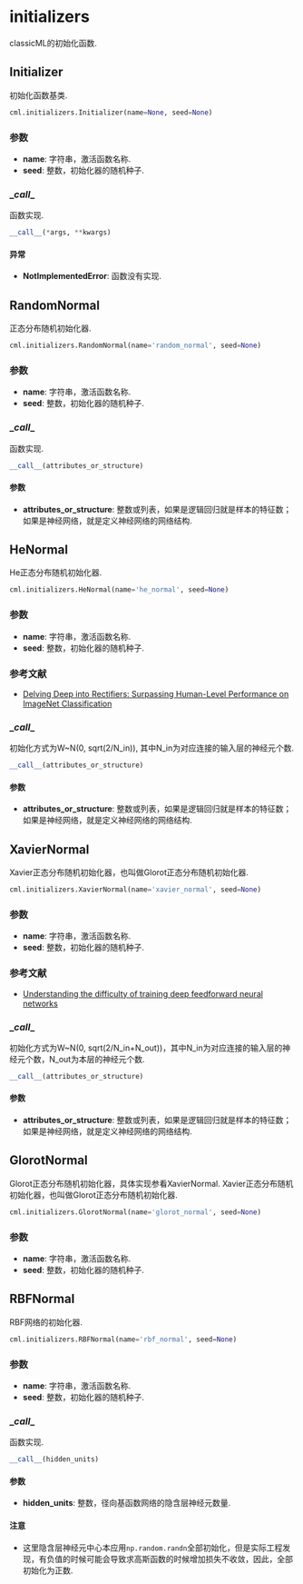 # initializers

classicML的初始化函数.

## Initializer

初始化函数基类.

```python
cml.initializers.Initializer(name=None, seed=None)
```

### 参数

* <b>name</b>: 字符串，激活函数名称.
* <b>seed</b>: 整数，初始化器的随机种子.

### \__call__

函数实现.

```python
__call__(*args, **kwargs)
```

#### 异常

* <b>NotImplementedError</b>: 函数没有实现.

## RandomNormal

正态分布随机初始化器.

```python
cml.initializers.RandomNormal(name='random_normal', seed=None)
```

### 参数

* <b>name</b>: 字符串，激活函数名称.
* <b>seed</b>: 整数，初始化器的随机种子.

### \__call__

函数实现.

```python
__call__(attributes_or_structure)
```

#### 参数

* <b>attributes_or_structure</b>: 整数或列表，如果是逻辑回归就是样本的特征数；如果是神经网络，就是定义神经网络的网络结构.

## HeNormal

He正态分布随机初始化器.

```python
cml.initializers.HeNormal(name='he_normal', seed=None)
```

### 参数

* <b>name</b>: 字符串，激活函数名称.
* <b>seed</b>: 整数，初始化器的随机种子.

###  参考文献

* [Delving Deep into Rectifiers: Surpassing Human-Level Performance on ImageNet Classification](https://www.cv-foundation.org/openaccess/content_iccv_2015/html/He_Delving_Deep_into_ICCV_2015_paper.html) 

### \__call__

初始化方式为W~N(0, sqrt(2/N_in)), 其中N_in为对应连接的输入层的神经元个数.

```python
__call__(attributes_or_structure)
```

#### 参数

* <b>attributes_or_structure</b>: 整数或列表，如果是逻辑回归就是样本的特征数；如果是神经网络，就是定义神经网络的网络结构.

## XavierNormal

Xavier正态分布随机初始化器，也叫做Glorot正态分布随机初始化器.

```python
cml.initializers.XavierNormal(name='xavier_normal', seed=None)
```

### 参数

* <b>name</b>: 字符串，激活函数名称.
* <b>seed</b>: 整数，初始化器的随机种子.

###  参考文献

* [Understanding the difficulty of training deep feedforward neural networks](http://proceedings.mlr.press/v9/glorot10a.html)

### \__call__

初始化方式为W~N(0, sqrt(2/N_in+N_out))，其中N_in为对应连接的输入层的神经元个数，N_out为本层的神经元个数.

```python
__call__(attributes_or_structure)
```

#### 参数

* <b>attributes_or_structure</b>: 整数或列表，如果是逻辑回归就是样本的特征数；如果是神经网络，就是定义神经网络的网络结构.

## GlorotNormal

Glorot正态分布随机初始化器，具体实现参看XavierNormal. Xavier正态分布随机初始化器，也叫做Glorot正态分布随机初始化器.

```python
cml.initializers.GlorotNormal(name='glorot_normal', seed=None)
```

### 参数

- <b>name</b>: 字符串，激活函数名称.
- <b>seed</b>: 整数，初始化器的随机种子.

## RBFNormal

RBF网络的初始化器.

```python
cml.initializers.RBFNormal(name='rbf_normal', seed=None)
```

### 参数

* <b>name</b>: 字符串，激活函数名称.
* <b>seed</b>: 整数，初始化器的随机种子.

### \__call__

函数实现.

```python
__call__(hidden_units)
```

#### 参数

* <b>hidden_units</b>: 整数，径向基函数网络的隐含层神经元数量.

#### 注意

* 这里隐含层神经元中心本应用```np.random.randn```全部初始化，但是实际工程发现，有负值的时候可能会导致求高斯函数的时候增加损失不收敛，因此，全部初始化为正数.

